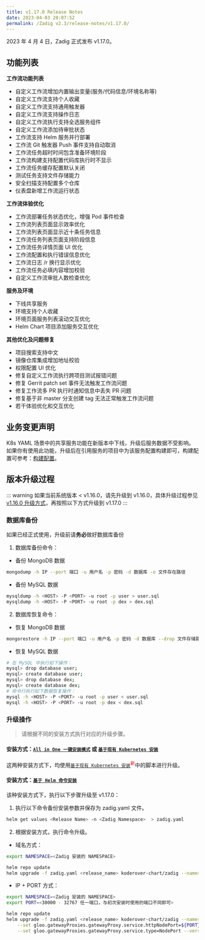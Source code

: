 ```yaml
---
title: v1.17.0 Release Notes
date: 2023-04-03 20:07:52
permalink: /Zadig v2.3/release-notes/v1.17.0/
---
```


2023 年 4 月 4 日，Zadig 正式发布 v1.17.0。

## 功能列表

**工作流功能列表**
- 自定义工作流增加内置输出变量(服务/代码信息/环境名称等)
- 自定义工作流支持个人收藏
- 自定义工作流支持通用触发器
- 自定义工作流支持操作日志
- 自定义工作流执行支持全选服务组件
- 自定义工作流添加待审批状态
- 工作流支持 Helm 服务并行部署
- 工作流 Git 触发器 Push 事件支持自动取消
- 工作流任务超时时间包含准备环境阶段
- 工作流构建支持配置代码库执行时不显示
- 工作流任务缓存配置默认关闭
- 测试任务支持文件存储能力
- 安全扫描支持配置多个仓库
- 仪表盘新增工作流运行状态

**工作流体验优化**
- 工作流部署任务状态优化，增强 Pod 事件检查
- 工作流列表页面显示效率优化
- 工作流列表页面显示近十条任务信息
- 工作流任务列表页面支持阶段信息
- 工作流任务详情页面 UI 优化
- 工作流配置和执行错误信息优化
- 工作流日志 /r 换行显示优化
- 工作流任务必填内容增加校验
- 自定义工作流审批人数检查优化

**服务及环境**
- 下线共享服务
- 环境支持个人收藏
- 环境页面服务列表滚动交互优化
- Helm Chart 项目添加服务交互优化

**其他优化及问题修复**
- 项目搜索支持中文
- 镜像仓库集成增加地址校验
- 权限配置 UI 优化
- 修复自定义工作流执行跨项目测试报错问题
- 修复 Gerrit patch set 事件无法触发工作流问题
- 修复工作流多 PR 执行时通知信息中丢失 PR 问题
- 修复基于非 master 分支创建 tag 无法正常触发工作流问题
- 若干体验优化和交互优化

## 业务变更声明

K8s YAML 场景中的共享服务功能在新版本中下线，升级后服务数据不受影响。如果你有使用此功能，升级后在引用服务的项目中为该服务配置构建即可，构建配置可参考：[构建配置](/Zadig%20v2.2.0/project/build/#构建)。

## 版本升级过程
::: warning
如果当前系统版本 < v1.16.0，请先升级到 v1.16.0，具体升级过程参见 [v1.16.0 升级方式](/Zadig%20v2.2.0/release-notes/v1.16.0/#版本升级过程)，再按照以下方式升级到 v1.17.0
:::

### 数据库备份
如果已经正式使用，升级前请**务必**做好数据库备份
1. 数据库备份命令：
- 备份 MongoDB 数据
```bash
mongodump -h IP --port 端口 -u 用户名 -p 密码 -d 数据库 -o 文件存在路径
```
- 备份 MySQL 数据
```bash
mysqldump -h <HOST> -P <PORT> -u root -p user > user.sql
mysqldump -h <HOST> -P <PORT> -u root -p dex > dex.sql
```
2. 数据库恢复命令：
- 恢复 MongoDB 数据
```bash
mongorestore -h IP --port 端口 -u 用户名 -p 密码 -d 数据库 --drop 文件存储路径
```
- 恢复 MySQL 数据
```bash
# 在 MySQL 中执行如下操作：
mysql> drop database user;
mysql> create database user;
mysql> drop database dex;
mysql> create database dex;
# 命令行执行如下数据恢复操作：
mysql -h <HOST> -P <PORT> -u root -p user < user.sql
mysql -h <HOST> -P <PORT> -u root -p dex < dex.sql
```

### 升级操作

> 请根据不同的安装方式执行对应的升级步骤。

#### 安装方式：[`All in One 一键安装模式`](/Zadig%20v2.2.0/install/all-in-one/) 或 [`基于现有 Kubernetes 安装`](/Zadig%20v2.2.0/install/install-on-k8s/)

这两种安装方式下，均使用[`基于现有 Kubernetes 安装`](/Zadig%20v2.2.0/install/install-on-k8s/)<sup style='color: red'>新</sup>中的脚本进行升级。

#### 安装方式：[`基于 Helm 命令安装`](/Zadig%20v2.2.0/install/helm-deploy/)
该种安装方式下，执行以下步骤升级至 v1.17.0：

1. 执行以下命令备份安装参数并保存为 zadig.yaml 文件。

```bash
helm get values <Release Name> -n <Zadig Namespace>  > zadig.yaml
```

2. 根据安装方式，执行命令升级。

- 域名方式：

```bash
export NAMESPACE=<Zadig 安装的 NAMESPACE>

helm repo update
helm upgrade -f zadig.yaml <release_name> koderover-chart/zadig --namespace ${NAMESPACE} --version=1.17.0
```

- IP + PORT 方式：

```bash
export NAMESPACE=<Zadig 安装的 NAMESPACE>
export PORT=<30000 - 32767 任一端口，与初次安装时使用的端口不同即可>

helm repo update
helm upgrade -f zadig.yaml <release_name> koderover-chart/zadig --namespace ${NAMESPACE} \
    --set gloo.gatewayProxies.gatewayProxy.service.httpNodePort=${PORT} \
    --set gloo.gatewayProxies.gatewayProxy.service.type=NodePort --version=1.17.0
```
